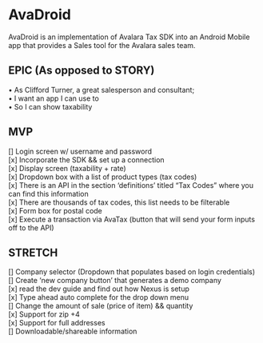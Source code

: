 # AvaDroid

AvaDroid is an implementation of Avalara Tax SDK into an Android Mobile app that provides a Sales tool for the Avalara sales team. 

  ## EPIC (As opposed to STORY)
  •    As Clifford Turner, a great salesperson and consultant;  
  •    I want an app I can use to  
  •    So I can show taxability 

   ## MVP
  []  Login screen w/ username and password  
  [x] Incorporate the SDK && set up a connection  
  [x] Display screen (taxability + rate)  
  [x] Dropdown box with a list of product types (tax codes)   
  [x] There is an API in the section ‘definitions’ titled “Tax Codes” where you can find this information  
  [x] There are thousands of tax codes, this list needs to be filterable   
  [x] Form box for postal code  
  [x] Execute a transaction via AvaTax (button that will send your form inputs off to the API)    

  ## STRETCH
  []  Company selector (Dropdown that populates based on login credentials)  
  []  Create ‘new company button’ that generates a demo company  
  [x]  read the dev guide and find out how Nexus is setup  
  [x]  Type ahead auto complete for the drop down menu  
  []  Change the amount of sale (price of item) && quantity  
  [x]  Support for zip +4  
  [x]  Support for full addresses  
  []  Downloadable/shareable information  
